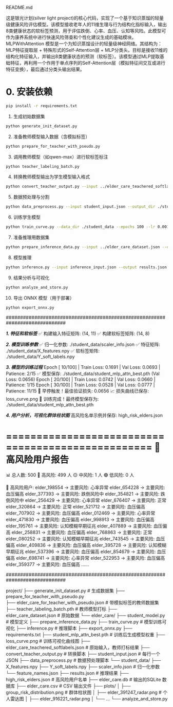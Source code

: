 
README.md

这是银光计划(silver light project)的核心代码，实现了一个基于知识蒸馏的轻量级健康风险评估模型。该模型接收老年人的11维生理与行为结构化指标输入，输出8类健康状态的软标签预测，用于评估跌倒、心率、血压、认知等风险。此模型可作为康养系统中进行快速风险筛查和个性化建议生成的基础模块。
MLPWithAttention 模型是一个为知识蒸馏设计的轻量级神经网络。其结构为：MLP特征提取层 + 特殊形式的Self-Attention层 + MLP分类头。目标是接收11维的结构化特征输入，并输出8类健康状态的预测（软标签）。该模型通过MLP提取基础特征，再利用一个作用于单点序列的Self-Attention层（模拟特征间交互或进行特征变换），最后通过分类头输出结果。

# 0. 安装依赖
```bash
pip install -r requirements.txt
```

1. 生成初始数据集
```bash
python generate_init_dataset.py
```

2. 准备教师模型输入数据（含模拟标签）
```bash
python prepare_for_teacher_with_pseudo.py
```

3. 调用教师模型（如qwen-max）进行软标签标注
```bash
python teacher_labeling_batch.py
```

4. 转换教师模型输出为学生模型输入格式
```bash
python convert_teacher_output.py --input ../elder_care_teachered_softlabels.json --output ./student_input.json
```

5. 数据预处理与分割
```bash
python data_preprocess.py --input student_input.json --output_dir ./student_data --normalize standard
```

6. 训练学生模型
```bash
python train_curve.py --data_dir ./student_data --epochs 100 --lr 0.001 --save_model ./student_data/student_mlp_attn_best.pth
```

7. 准备推理用数据集
```bash
python prepare_inference_data.py --input ../elder_care_dataset.json --output inference_input.json
```

8. 模型推理
```bash
python inference.py --input inference_input.json --output results.json
```

9. 结果分析与可视化
```bash
python analyze_and_store.py
```

10. 导出 ONNX 模型（用于部署）
```bash
python export_onnx.py
```


#############################################################################

***1. 特征和软标签***
✅ 构建输入特征矩阵: (14, 11)
✅ 构建软标签矩阵: (14, 8)

***2. 模型训练参数***
✅ 归一化参数: ./student_data/scaler_info.json
✅ 特征矩阵: ./student_data/X_features.npy
✅ 软标签矩阵: ./student_data/Y_soft_labels.npy

***3. 模型的训练过程***
Epoch [ 10/100] | Train Loss: 0.1691 | Val Loss: 0.0693 | Patience: 2/15
✅ 模型保存: ./student_data/student_mlp_attn_best.pth (Val Loss: 0.0656)
Epoch [ 20/100] | Train Loss: 0.0742 | Val Loss: 0.0660 | Patience: 1/15
Epoch [ 30/100] | Train Loss: 0.0528 | Val Loss: 0.0777 | Patience: 11/15
📢 早停触发！最佳验证损失: 0.0656
📈 损失曲线已保存: loss_curve.png
🎉 训练完成！最终模型保存为: ./student_data/student_mlp_attn_best.pth


***4. 用户分析，可视化群体柱状图***
高风险名单示例并保存: high_risk_elders.json

==================================================
              🚨 高风险用户报告
==================================================
📊 总人数: 500
🔴 高风险: 499 人
🟡 中风险: 1 人
🟢 低风险: 0 人

🔴 高风险用户:
   elder_198554 → 主要风险: 心率异常
   elder_654228 → 主要风险: 血压偏高
   elder_377393 → 主要风险: 跌倒风险中
   elder_354821 → 主要风险: 跌倒风险中
   elder_256429 → 主要风险: 心率异常
   elder_676407 → 主要风险: 正常
   elder_320864 → 主要风险: 正常
   elder_521712 → 主要风险: 血压偏高
   elder_707902 → 主要风险: 血压偏高
   elder_012469 → 主要风险: 心率异常
   elder_471830 → 主要风险: 血压偏高
   elder_998913 → 主要风险: 血压偏高
   elder_195761 → 主要风险: 认知模糊早期征兆
   elder_407889 → 主要风险: 血压偏高
   elder_258831 → 主要风险: 血压偏高
   elder_768863 → 主要风险: 正常
   elder_080252 → 主要风险: 认知模糊早期征兆
   elder_743545 → 主要风险: 血压偏高
   elder_409836 → 主要风险: 血压偏高
   elder_395728 → 主要风险: 认知模糊早期征兆
   elder_537396 → 主要风险: 血压偏高
   elder_854679 → 主要风险: 血压偏高
   elder_698741 → 主要风险: 心率异常
   elder_522953 → 主要风险: 血压偏高
   elder_359377 → 主要风险: 血压偏高
   ......


#############################################################################

project/
├── generate_init_dataset.py    					# 生成数据集
├── prepare_for_teacher_with_pseudo.py      		
├── elder_care_for_teacher_with_pseudo.json 		# 带模拟标签的教师数据集         				
├── teacher_labeling_batch.pth  					# 教师模型打标
├── elder_care_dataset.json    						# 原始数据
└── elder_care/
    ├── student_model.py							# 模型定义
	├── prepare_inference_data.py
    ├── train_curve.py          					# 模型训练可视化
    ├── inference.py								# 推理脚本
    ├── export_onnx.py
    ├── requirements.txt
    ├── student_mlp_attn_best.pth   				# 训练后生成模型权重
    ├── loss_curve.png              				# 训练可视化曲线图
    ├── elder_care_teachered_softlabels.json        # 原始输入，教师打标结果
    ├── convert_teacher_output.py  					# 转换脚本
    ├── student_input.json         					# 每行一个 JSON
    ├── data_preprocess.py         					# 数据预处理脚本
    └── student_data/
        ├── X_features.npy
        ├── Y_soft_labels.npy
        ├── scaler_info.json						# 归一化参数
        └── feature_names.json
    ├── results.json                  				# 推理结果
    ├── high_risk_elders.json         				# 高风险用户名单
    ├── elder_care.db                 				# 输出的SQLite 数据库
	├── elder_care.csv                				# CSV 输出文件
    ├── plots/
    │   ├── group_risk_distribution.png     		# 群体柱状图
    │   ├── elder_391247_radar.png          		# 个人雷达图
    │   ├── elder_916221_radar.png
    │   └── ... 
    └── analyze_and_store.py
